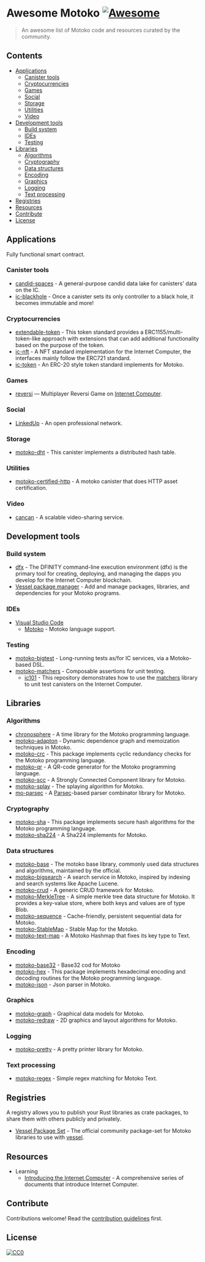 # Awesome Motoko [![Awesome](https://awesome.re/badge.svg)](https://awesome.re)

> An awesome list of Motoko code and resources curated by the community.


## Contents

- [Applications](#applications)
  - [Canister tools](#canister-tools)
  - [Cryptocurrencies](#cryptocurrencies)
  - [Games](#games)
  - [Social](#social)
  - [Storage](#storage)
  - [Utilities](#utilities)
  - [Video](#video)
- [Development tools](#development-tools)
  - [Build system](#build-system)
  - [IDEs](#ides)
  - [Testing](#testing)
- [Libraries](#libraries)
  - [Algorithms](#algorithms)
  - [Cryptography](#cryptography)
  - [Data structures](#data-structures)
  - [Encoding](#encoding)
  - [Graphics](#graphics)
  - [Logging](#logging)
  - [Text processing](#text-processing)
- [Registries](#registries)
- [Resources](#resources)
- [Contribute](#contribute)
- [License](#license)


## Applications

Fully functional smart contract.

### Canister tools

- [candid-spaces](https://github.com/matthewhammer/candid-spaces) - A general-purpose candid data lake for canisters' data on the IC.
- [ic-blackhole](https://github.com/ninegua/ic-blackhole) - Once a canister sets its only controller to a black hole, it becomes immutable and more!

### Cryptocurrencies

- [extendable-token](https://github.com/Toniq-Labs/extendable-token) - This token standard provides a ERC1155/multi-token-like approach with extensions that can add additional functionality based on the purpose of the token. 
- [ic-nft](https://github.com/rocklabs-io/ic-nft) - A NFT standard implementation for the Internet Computer, the interfaces mainly follow the ERC721 standard.
- [ic-token](https://github.com/rocklabs-io/ic-token) - An ERC-20 style token standard implements for Motoko.

### Games

- [reversi](https://github.com/ninegua/reversi) — Multiplayer Reversi Game on [Internet Computer](https://dfinity.org).

### Social

- [LinkedUp](https://github.com/dfinity/linkedup) - An open professional network.

### Storage

- [motoko-dht](https://github.com/enzoh/motoko-dht) - This canister implements a distributed hash table.

### Utilities

- [motoko-certified-http](https://github.com/nomeata/motoko-certified-http) - A motoko canister that does HTTP asset certification.

### Video

- [cancan](https://github.com/dfinity/cancan) - A scalable video-sharing service.

## Development tools

### Build system

- [dfx](https://github.com/dfinity/sdk/tree/master/src/dfx) - The DFINITY command-line execution environment (dfx) is the primary tool for creating, deploying, and managing the dapps you develop for the Internet Computer blockchain.
- [Vessel package manager](https://github.com/dfinity/vessel) - Add and manage packages, libraries, and dependencies for your Motoko programs.


### IDEs

- [Visual Studio Code](https://code.visualstudio.com/)
  - [Motoko](https://marketplace.visualstudio.com/items?itemName=dfinity-foundation.vscode-motoko) - Motoko language support.

### Testing

- [motoko-bigtest](https://github.com/matthewhammer/motoko-bigtest) - Long-running tests as/for IC services, via a Motoko-based DSL.
- [motoko-matchers](https://github.com/kritzcreek/motoko-matchers) - Composable assertions for unit testing.
  - [ic101](https://github.com/kritzcreek/ic101) - This repository demonstrates how to use the [matchers](https://github.com/kritzcreek/motoko-matchers) library to unit test canisters on the Internet Computer.

## Libraries

### Algorithms

- [chronosphere](https://github.com/enzoh/chronosphere) - A time library for the Motoko programming language.
- [motoko-adapton](https://github.com/matthewhammer/motoko-adapton) - Dynamic dependence graph and memoization techniques in Motoko.
- [motoko-crc](https://github.com/enzoh/motoko-crc) - This package implements cyclic redundancy checks for the Motoko programming language.
- [motoko-qr](https://github.com/enzoh/motoko-qr) - A QR-code generator for the Motoko programming language.
- [motoko-scc](https://github.com/nomeata/motoko-scc) - A Strongly Connected Component library for Motoko.
- [motoko-splay](https://github.com/chenyan2002/motoko-splay) - The splaying algorithm for Motoko.
- [mo-parsec](https://github.com/crusso/mo-parsec) - A [Parsec](https://hackage.haskell.org/package/parsec)-based parser combinator library for Motoko.

### Cryptography

- [motoko-sha](https://github.com/enzoh/motoko-sha) - This package implements secure hash algorithms for the Motoko programming language.
- [motoko-sha224](https://github.com/flyq/motoko-sha224) - A Sha224 implements for Motoko.


### Data structures

- [motoko-base](https://github.com/dfinity/motoko-base) - The motoko base library, commonly used data structures and algorithms, maintained by the official.
- [motoko-bigsearch](https://github.com/matthewhammer/motoko-sequence/blob/2b7b429224/service/BigSearch.mo) - A search service in Motoko, inspired by indexing and search systems like Apache Lucene.
- [motoko-crud](https://github.com/matthewhammer/motoko-crud) - A generic CRUD framework for Motoko.
- [motoko-MerkleTree](https://github.com/nomeata/motoko-merkle-tree) - A simple merkle tree data structure for Motoko. It provides a key-value store, where both keys and values are of type Blob.
- [motoko-sequence](https://github.com/matthewhammer/motoko-sequence) - Cache-friendly, persistent sequential data for Motoko.
- [motoko-StableMap](https://github.com/mix-labs/StableMap) - Stable Map for the Motoko.
- [motoko-text-map](https://github.com/kritzcreek/motoko-text-map) - A Motoko Hashmap that fixes its key type to Text.

### Encoding

- [motoko-base32](https://github.com/flyq/motoko-base32) - Base32 cod for Motoko
- [motoko-hex](https://github.com/enzoh/motoko-hex) - This package implements hexadecimal encoding and decoding routines for the Motoko programming language.
- [motoko-json](https://github.com/kritzcreek/motoko-json) - Json parser in Motoko.

### Graphics

- [motoko-graph](https://github.com/matthewhammer/motoko-graph) - Graphical data models for Motoko.
- [motoko-redraw](https://github.com/matthewhammer/motoko-redraw) - 2D graphics and layout algorithms for Motoko.

### Logging

- [motoko-pretty](https://github.com/kritzcreek/motoko-pretty) - A pretty printer library for Motoko.

### Text processing

- [motoko-regex](https://github.com/kritzcreek/motoko-regex) - Simple regex matching for Motoko Text.

## Registries

A registry allows you to publish your Rust libraries as crate packages, to share them with others publicly and privately.

- [Vessel Package Set](https://github.com/dfinity/vessel-package-set) - The official community package-set for Motoko libraries to use with [vessel](https://github.com/dfinity/vessel).

## Resources

- Learning
  - [Introducing the Internet Computer](https://smartcontracts.org/docs/introduction/welcome.html) - A comprehensive series of documents that introduce Internet Computer.

## Contribute

Contributions welcome! Read the [contribution guidelines](contributing.md) first.

## License

[![CC0](https://licensebuttons.net/p/zero/1.0/88x31.png)](https://creativecommons.org/publicdomain/zero/1.0/)
